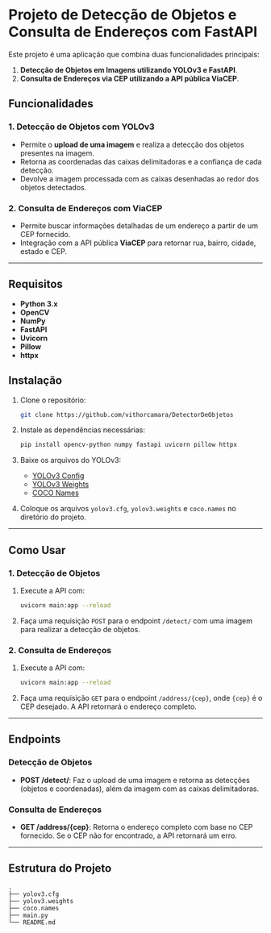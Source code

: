 # Projeto de Detecção de Objetos e Consulta de Endereços com FastAPI

Este projeto é uma aplicação que combina duas funcionalidades principais:

1. **Detecção de Objetos em Imagens utilizando YOLOv3 e FastAPI**.
2. **Consulta de Endereços via CEP utilizando a API pública ViaCEP**.

## Funcionalidades

### 1. Detecção de Objetos com YOLOv3

- Permite o **upload de uma imagem** e realiza a detecção dos objetos presentes na imagem.
- Retorna as coordenadas das caixas delimitadoras e a confiança de cada detecção.
- Devolve a imagem processada com as caixas desenhadas ao redor dos objetos detectados.

### 2. Consulta de Endereços com ViaCEP

- Permite buscar informações detalhadas de um endereço a partir de um CEP fornecido.
- Integração com a API pública **ViaCEP** para retornar rua, bairro, cidade, estado e CEP.

---

## Requisitos

- **Python 3.x**
- **OpenCV**
- **NumPy**
- **FastAPI**
- **Uvicorn**
- **Pillow**
- **httpx**

## Instalação

1. Clone o repositório:
   ```bash
   git clone https://github.com/vithorcamara/DetectorDeObjetos
   ```

2. Instale as dependências necessárias:
   ```bash
   pip install opencv-python numpy fastapi uvicorn pillow httpx
   ```

3. Baixe os arquivos do YOLOv3:
   - [YOLOv3 Config](https://github.com/pjreddie/darknet/blob/master/cfg/yolov3.cfg)
   - [YOLOv3 Weights](https://pjreddie.com/media/files/yolov3.weights)
   - [COCO Names](https://github.com/pjreddie/darknet/blob/master/data/coco.names)

4. Coloque os arquivos `yolov3.cfg`, `yolov3.weights` e `coco.names` no diretório do projeto.

---

## Como Usar

### 1. Detecção de Objetos

1. Execute a API com:
   ```bash
   uvicorn main:app --reload
   ```

2. Faça uma requisição `POST` para o endpoint `/detect/` com uma imagem para realizar a detecção de objetos.

### 2. Consulta de Endereços

1. Execute a API com:
   ```bash
   uvicorn main:app --reload
   ```

2. Faça uma requisição `GET` para o endpoint `/address/{cep}`, onde `{cep}` é o CEP desejado. A API retornará o endereço completo.

---

## Endpoints

### Detecção de Objetos

- **POST /detect/**: Faz o upload de uma imagem e retorna as detecções (objetos e coordenadas), além da imagem com as caixas delimitadoras.

### Consulta de Endereços

- **GET /address/{cep}**: Retorna o endereço completo com base no CEP fornecido. Se o CEP não for encontrado, a API retornará um erro.

---

## Estrutura do Projeto

```plaintext
.
├── yolov3.cfg
├── yolov3.weights
├── coco.names
├── main.py
└── README.md
```